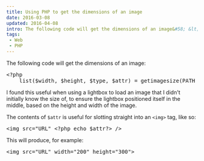 ```yaml
---
title: Using PHP to get the dimensions of an image
date: 2016-03-08
updated: 2016-04-08
intro: The following code will get the dimensions of an image&#58; &lt;?php list($width, $height, $type, $attr) = getimagesize(PATH_TO_IMAGE); I found this useful when using a lightbox to ...
tags:
 - Web
 - PHP
---
```


<p>The following code will get the dimensions of an image:</p>

<pre class="language-php">&lt;?php
    list($width, $height, $type, $attr) = getimagesize(PATH_TO_IMAGE);</pre>





<p>I found this useful when using a lightbox to load an image that I didn't initially know the size of, to ensure the lightbox positioned itself in the middle, based on the height and width of the image.</p>



<p>The contents of <code>$attr</code> is useful for slotting straight into an <code>&lt;img&gt;</code> tag, like so:</p>



<pre class="language-php">&lt;img src="URL" &lt;?php echo $attr?&gt; /&gt;</pre>





<p>This will produce, for example:</p>



<pre class="language-html">&lt;img src="URL" width="200" height="300"&gt;</pre>